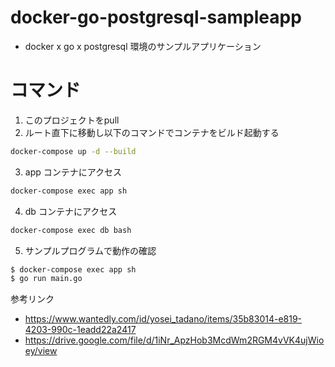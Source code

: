 # docker-go-postgresql-sampleapp

- docker x go x postgresql 環境のサンプルアプリケーション

# コマンド

1. このプロジェクトをpull
2. ルート直下に移動し以下のコマンドでコンテナをビルド起動する

```bash
docker-compose up -d --build
```

3. app コンテナにアクセス

```bash
docker-compose exec app sh
```

4. db コンテナにアクセス

```bash
docker-compose exec db bash
```

5. サンプルプログラムで動作の確認

```bash
$ docker-compose exec app sh
$ go run main.go
```

参考リンク
- https://www.wantedly.com/id/yosei_tadano/items/35b83014-e819-4203-990c-1eadd22a2417
- https://drive.google.com/file/d/1iNr_ApzHob3McdWm2RGM4vVK4ujWioey/view
